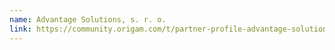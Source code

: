 ```yaml
---
name: Advantage Solutions, s. r. o.
link: https://community.origam.com/t/partner-profile-advantage-solutions/1318
---
```


